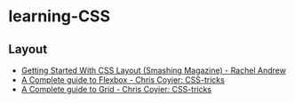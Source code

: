 # learning-CSS

## Layout
* [Getting Started With CSS Layout (Smashing Magazine) - Rachel Andrew](https://www.smashingmagazine.com/2018/05/guide-css-layout/) 
* [A Complete guide to Flexbox - Chris Coyier: CSS-tricks](https://css-tricks.com/snippets/css/a-guide-to-flexbox/)
* [A Complete guide to Grid - Chris Coyier: CSS-tricks](https://css-tricks.com/snippets/css/complete-guide-grid/)
